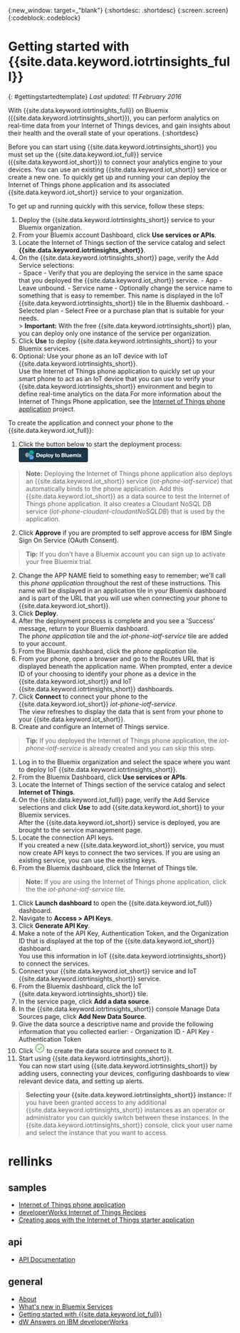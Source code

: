 {:new_window: target=_"blank"}
{:shortdesc: .shortdesc}
{:screen:.screen}
{:codeblock:.codeblock}

# Getting started with {{site.data.keyword.iotrtinsights_full}}
{: #gettingstartedtemplate}
*Last updated: 11 February 2016*

With {{site.data.keyword.iotrtinsights_full}} on Bluemix ({{site.data.keyword.iotrtinsights_short}}), you can perform analytics on real-time data from your Internet of Things devices, and gain insights about their health and the overall state of your operations.
{:shortdesc}

Before you can start using {{site.data.keyword.iotrtinsights_short}} you must set up the {{site.data.keyword.iot_full}} service ({{site.data.keyword.iot_short}}) to connect your analytics engine to your devices.  You can use an existing {{site.data.keyword.iot_short}} service or create a new one. To quickly get up and running your can deploy the Internet of Things phone application and its associated {{site.data.keyword.iot_short}} service to your organization.

To get up and running quickly with this service, follow these steps:
1. Deploy the {{site.data.keyword.iotrtinsights_short}} service to your Bluemix organization.
  1. From your Bluemix account Dashboard, click **Use services or APIs**.
  2. Locate the Internet of Things section of the service catalog and select **{{site.data.keyword.iotrtinsights_short}}**.
  3. On the {{site.data.keyword.iotrtinsights_short}} page, verify the Add Service selections:  
    - Space - Verify that you are deploying the service in the same space that you deployed the {{site.data.keyword.iot_short}} service.
    - App - Leave unbound.
    - Service name - Optionally change the service name to something that is easy to remember. This name is displayed in the IoT {{site.data.keyword.iotrtinsights_short}} tile in the Bluemix dashboard.
    - Selected plan - Select Free or a purchase plan that is suitable for your needs.  
    > **Important:** With the free {{site.data.keyword.iotrtinsights_short}} plan, you can deploy only one instance of the service per organization.
  4. Click **Use** to deploy {{site.data.keyword.iotrtinsights_short}} to your Bluemix services.
2. Optional: Use your phone as an IoT device with IoT {{site.data.keyword.iotrtinsights_short}}.  
Use the Internet of Things phone application to quickly set up your smart phone to act as an IoT device that you can use to verify your {{site.data.keyword.iotrtinsights_short}} environment and begin to define real-time analytics on the data.For more information about the Internet of Things Phone application, see the [Internet of Things phone application](https://github.com/ibm-messaging/IoT-html5-phone) project.

  To create the application and connect your phone to the {{site.data.keyword.iot_full}}:
  1. Click the button below to start the deployment process:   
  [![Deploy to Bluemix icon.](images/deploy_to_bluemix.png "Deploy to Bluemix icon")](https://bluemix.net/deploy?repository=https://github.com/ibm-messaging/iot-html5-phone "Deploy the IoT Phone to Bluemix")  
  > **Note:** Deploying the Internet of Things phone application also deploys an {{site.data.keyword.iot_short}} service (*iot-phone-iotf-service*) that automatically binds to the phone application. Add this {{site.data.keyword.iot_short}} as a data source to test the Internet of Things phone application. It also creates a Cloudant NoSQL DB service (*iot-phone-cloudant-cloudantNoSQLDB*) that is used by the application.

  2. Click **Approve** if you are prompted to self approve access for IBM Single Sign On Service (OAuth Consent).  
  >**Tip:** If you don't have a Bluemix account you can sign up to activate your free Bluemix trial.
  2. Change the APP NAME field to something easy to remember; we'll call this *phone application* throughout the rest of these instructions. This name will be displayed in an application tile in your Bluemix dashboard and is part of the URL that you will use when connecting your phone to {{site.data.keyword.iot_short}}.
  2. Click **Deploy**.
  2. After the deployment process is complete and you see a 'Success' message, return to your Bluemix dashboard.  
  The *phone application* tile and the *iot-phone-iotf-service* tile are added to your account.
  1. From the Bluemix dashboard, click the *phone application* tile.
  2. From your phone, open a browser and go to the Routes URL that is displayed beneath the application name. When prompted, enter a device ID of your choosing to identify your phone as a device in the {{site.data.keyword.iot_short}} and IoT {{site.data.keyword.iotrtinsights_short}} dashboards.
  3. Click **Connect** to connect your phone to the {{site.data.keyword.iot_short}} *iot-phone-iotf-service*.  
  The view refreshes to display the data that is sent from your phone to your {{site.data.keyword.iot_short}}.
2. Create and configure an Internet of Things service.  
> **Tip:** If you deployed the Internet of Things phone application, the  *iot-phone-iotf-service* is already created and you can skip this step.  

  1. Log in to the Bluemix organization and select the space where you want to deploy IoT {{site.data.keyword.iotrtinsights_short}}.
  2. From the Bluemix Dashboard, click **Use services or APIs**.
  3. Locate the Internet of Things section of the service catalog and select **Internet of Things**.
  4. On the {{site.data.keyword.iot_full}} page, verify the Add Service selections and click **Use** to add {{site.data.keyword.iot_short}} to your Bluemix services.  
  After the {{site.data.keyword.iot_short}} service is deployed, you are brought to the service management page.
3. Locate the connection API keys.  
If you created a new {{site.data.keyword.iot_short}} service, you must now create API keys to connect the two services. If you are using an existing service, you can use the existing keys.  
  1. From the Bluemix dashboard, click the Internet of Things tile.  
  >**Note:**  If you are using the Internet of Things phone application, click the the *iot-phone-iotf-service* tile.  

  1. Click **Launch dashboard** to open the {{site.data.keyword.iot_full}} dashboard.
  2. Navigate to **Access > API Keys**.
  3. Click **Generate API Key**.
  3. Make a note of the API Key, Authentication Token, and the Organization ID that is displayed at the top of the {{site.data.keyword.iot_short}} dashboard.  
  You use this information in IoT {{site.data.keyword.iotrtinsights_short}} to connect the services.
4. Connect your {{site.data.keyword.iot_short}} service and IoT {{site.data.keyword.iotrtinsights_short}} service.
  1. From the Bluemix dashboard, click the IoT {{site.data.keyword.iotrtinsights_short}} tile.  
  2. In the service page, click **Add a data source**.
  2. In the {{site.data.keyword.iotrtinsights_short}} console Manage Data Sources page, click **Add New Data Source**.
  3. Give the data source a descriptive name and provide the following information that you collected earlier:
    - Organization ID
    - API Key
    - Authentication Token
  4. Click ![Create icon.](images/create.png "Create icon") to create the data source and connect to it.
4. Start using {{site.data.keyword.iotrtinsights_short}}.  
You can now start using {{site.data.keyword.iotrtinsights_short}} by adding users, connecting your devices, configuring dashboards to view relevant device data, and setting up alerts.
>**Selecting your {{site.data.keyword.iotrtinsights_short}} instance:** If you have been granted access to any additional {{site.data.keyword.iotrtinsights_short}} instances as an operator or administrator you can quickly switch between these instances. In the {{site.data.keyword.iotrtinsights_short}} console, click your user name and select the instance that you want to access.   

# rellinks
## samples
* [Internet of Things phone application](https://github.com/ibm-messaging/IoT-html5-phone)
* [developerWorks Internet of Things Recipes](https://developer.ibm.com/recipes/)
* [Creating apps with the Internet of Things starter application](https://www.ng.bluemix.net/docs/starters/IoT/iot500.html#iot500)

## api
* [API Documentation](https://iotrti-prod.mam.ibmserviceengage.com/apidoc/)

## general
* [About](iotrtinsights_overview.html)   
* [What's new in Bluemix Services](http://www.ng.bluemix.net/docs/whatsnew/index.html#services_category)
* [Getting started with {{site.data.keyword.iot_full}}](https://www.ng.bluemix.net/docs/services/IoT/index.html)
* [dW Answers on IBM developerWorks](https://developer.ibm.com/answers/topics/iot-real-time/)

